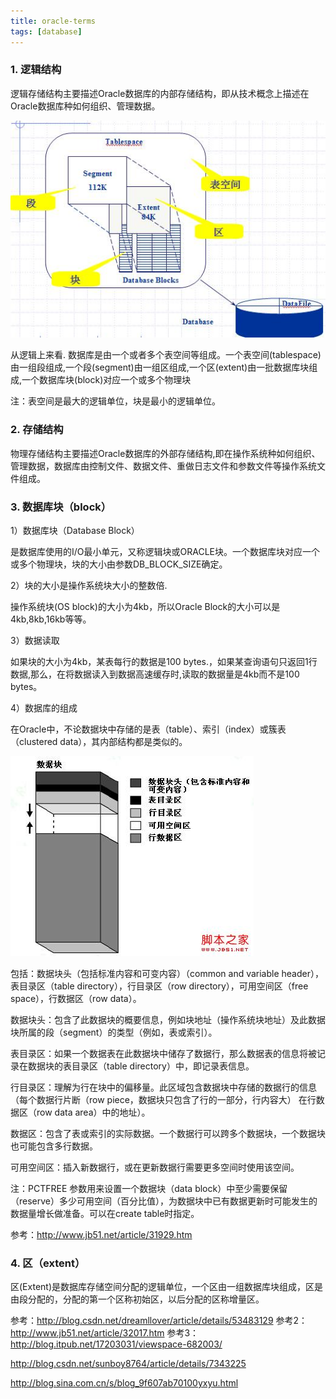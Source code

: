 ```yaml
---
title: oracle-terms
tags: [database]
---
```


### 1. 逻辑结构

逻辑存储结构主要描述Oracle数据库的内部存储结构，即从技术概念上描述在Oracle数据库种如何组织、管理数据。

![](/images/database/oracle/logicstruct.jpg)

从逻辑上来看. 数据库是由一个或者多个表空间等组成。一个表空间(tablespace)由一组段组成,一个段(segment)由一组区组成,一个区(extent)由一批数据库块组成,一个数据库块(block)对应一个或多个物理块

注：表空间是最大的逻辑单位，块是最小的逻辑单位。

### 2. 存储结构

物理存储结构主要描述Oracle数据库的外部存储结构,即在操作系统种如何组织、管理数据，数据库由控制文件、数据文件、重做日志文件和参数文件等操作系统文件组成。

### 3. 数据库块（block）

1）数据库块（Database Block）

是数据库使用的I/O最小单元，又称逻辑块或ORACLE块。一个数据库块对应一个或多个物理块，块的大小由参数DB_BLOCK_SIZE确定。

2）块的大小是操作系统块大小的整数倍.

操作系统块(OS block)的大小为4kb，所以Oracle Block的大小可以是4kb,8kb,16kb等等。

3）数据读取

如果块的大小为4kb，某表每行的数据是100 bytes.，如果某查询语句只返回1行数据,那么，在将数据读入到数据高速缓存时,读取的数据量是4kb而不是100 bytes。

4）数据库的组成

在Oracle中，不论数据块中存储的是表（table）、索引（index）或簇表（clustered data），其内部结构都是类似的。

![](/images/database/oracle/databaseblock.jpg)

包括：数据块头（包括标准内容和可变内容）（common and variable header），表目录区（table directory），行目录区（row directory），可用空间区（free space），行数据区（row data）。

数据块头：包含了此数据块的概要信息，例如块地址（操作系统块地址）及此数据块所属的段（segment）的类型（例如，表或索引）。

表目录区：如果一个数据表在此数据块中储存了数据行，那么数据表的信息将被记录在数据块的表目录区（table directory）中，即记录表信息。

行目录区：理解为行在块中的偏移量。此区域包含数据块中存储的数据行的信息（每个数据行片断（row piece，数据块只包含了行的一部分，行内容大） 在行数据区（row data area）中的地址）。

数据区：包含了表或索引的实际数据。一个数据行可以跨多个数据块，一个数据块也可能包含多行数据。

可用空间区：插入新数据行，或在更新数据行需要更多空间时使用该空间。

注：PCTFREE 参数用来设置一个数据块（data block）中至少需要保留（reserve）多少可用空间（百分比值），为数据块中已有数据更新时可能发生的数据量增长做准备。可以在create table时指定。

参考：http://www.jb51.net/article/31929.htm

### 4. 区（extent）

区(Extent)是数据库存储空间分配的逻辑单位，一个区由一组数据库块组成，区是由段分配的，分配的第一个区称初始区，以后分配的区称增量区。

参考：http://blog.csdn.net/dreamllover/article/details/53483129
参考2：http://www.jb51.net/article/32017.htm
参考3：http://blog.itpub.net/17203031/viewspace-682003/


http://blog.csdn.net/sunboy8764/article/details/7343225

http://blog.sina.com.cn/s/blog_9f607ab70100yxyu.html